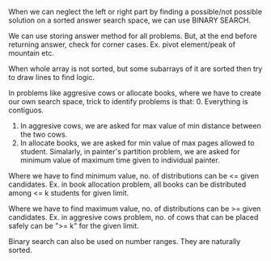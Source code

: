 When we can neglect the left or right part by finding a possible/not possible solution on a sorted answer search space, we can use BINARY SEARCH.

We can use storing answer method for all problems. But, at the end before returning answer, check for corner cases.
Ex. pivot element/peak of mountain etc.

When whole array is not sorted, but some subarrays of it are sorted then try to draw lines to find logic.

In problems like aggresive cows or allocate books, where we have to create our own search space, trick to identify problems is that: 0. Everything is contiguos.

1. In aggresive cows, we are asked for max value of min distance between the two cows.
2. In allocate books, we are asked for min value of max pages allowed to student. Simalarly, in painter's partition problem, we are asked for minimum value of maximum time given to individual painter.

Where we have to find minimum value, no. of distributions can be <= given candidates.
Ex. in book allocation problem, all books can be distributed among <= k students for given limit.

Where we have to find maximum value, no. of distributions can be >= given candidates.
Ex. in aggresive cows problem, no. of cows that can be placed safely can be ">= k" for the given limit.


Binary search can also be used on number ranges. They are naturally sorted. 